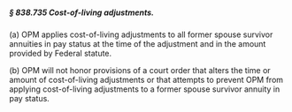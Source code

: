 ##### § 838.735 Cost-of-living adjustments. #####

(a) OPM applies cost-of-living adjustments to all former spouse survivor annuities in pay status at the time of the adjustment and in the amount provided by Federal statute.

(b) OPM will not honor provisions of a court order that alters the time or amount of cost-of-living adjustments or that attempts to prevent OPM from applying cost-of-living adjustments to a former spouse survivor annuity in pay status.